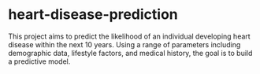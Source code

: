 # heart-disease-prediction
This project aims to predict the likelihood of an individual developing heart disease within the next 10 years. Using a range of parameters including demographic data, lifestyle factors, and medical history, the goal is to build a predictive model.
